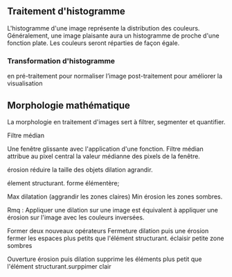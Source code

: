 ## Traitement d'histogramme

L'histogramme d'une image représente la distribution des couleurs.
Généralement, une image plaisante aura un histogramme de proche d'une fonction plate. Les couleurs seront réparties de façon égale.

### Transformation d'histogramme

en pré-traitement pour normaliser l’image
post-traitement pour améliorer la visualisation

## Morphologie mathématique

La morphologie en traitement d'images sert à filtrer,  segmenter et quantifier.

Filtre médian 

Une fenêtre glissante avec l'application d'une fonction.
Filtre médian attribue au pixel central la valeur médianne des pixels de la fenêtre.

érosion réduire la taille des objets
dilation agrandir.

élement structurant. forme élémentère;

Max  dilatation (aggrandir les zones claires)
Min érosion les zones sombres.

Rmq : Appliquer une dilation sur une image est équivalent à appliquer une érosion sur l'image avec les couleurs inversées.

Former deux nouveaux opérateurs
Fermeture dilation puis une érosion 
fermer les espaces plus petits que l'élément structurant.
éclaisir petite zone sombres

Ouverture érosion puis dilation supprime les éléments plus petit que l'élément structurant.surppimer clair
